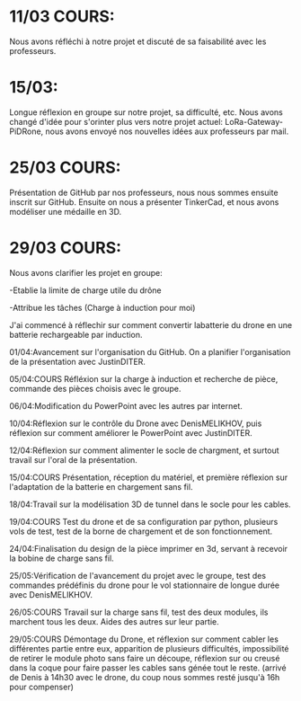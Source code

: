 # 11/03 COURS:
Nous avons réfléchi à notre projet et discuté de sa faisabilité avec les professeurs.

# 15/03: 
Longue réflexion en groupe sur notre projet, sa difficulté, etc. Nous avons changé d'idée pour s'orinter plus vers notre projet actuel: LoRa-Gateway-PiDRone, nous avons envoyé nos nouvelles idées aux professeurs par mail.

# 25/03 COURS:
Présentation de GitHub par nos professeurs, nous nous sommes ensuite inscrit sur GitHub. 
Ensuite on nous a présenter TinkerCad, et nous avons modéliser une médaille en 3D.

# 29/03 COURS:
Nous avons clarifier les projet en groupe:

-Etablie la limite de charge utile du drône

-Attribue les tâches (Charge à induction pour moi)

J'ai commencé à réflechir sur comment convertir labatterie du drone en une batterie rechargeable par induction.

01/04:Avancement sur l'organisation du GitHub. On a planifier l'organisation de la présentation avec JustinDITER.

05/04:COURS Réfléxion sur la charge à induction et recherche de pièce, commande des pièces choisis avec le groupe.

06/04:Modification du PowerPoint avec les autres par internet.

10/04:Réflexion sur le contrôle du Drone avec DenisMELIKHOV, puis réflexion sur comment améliorer le PowerPoint avec JustinDITER.

12/04:Réflexion sur comment alimenter le socle de chargment, et surtout travail sur l'oral de la présentation.

15/04:COURS Présentation, réception du matériel, et première réflexion sur l'adaptation de la batterie en chargement sans fil.

18/04:Travail sur la modélisation 3D de tunnel dans le socle pour les cables.

19/04:COURS Test du drone et de sa configuration par python, plusieurs vols de test, test de la borne de chargement et  de son fonctionnement.

24/04:Finalisation du design de la pièce imprimer en 3d, servant à recevoir la bobine de charge sans fil.

25/05:Vérification de l'avancement du projet avec le groupe, test des commandes prédéfinis du drone pour le vol stationnaire de longue durée avec DenisMELIKHOV.

26/05:COURS Travail sur la charge sans fil, test des deux modules, ils marchent tous les deux. Aides des autres sur leur partie.

29/05:COURS Démontage du Drone, et réflexion sur comment cabler les différentes partie entre eux, apparition de plusieurs difficultés, impossibilité de retirer le module photo sans faire un découpe, réflexion sur ou creusé dans la coque pour faire passer les cables sans génée tout le reste. (arrivé de Denis à 14h30 avec le drone, du coup nous sommes resté jusqu'à 16h pour compenser)
